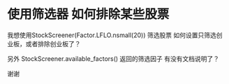 # 使用筛选器 如何排除某些股票

我想使用StockScreener(Factor.LFLO.nsmall(20)) 筛选股票
如何设置只筛选创业板，或者排除创业板了？

另外
StockScreener.available_factors()
返回的筛选因子 有没有文档说明了？

谢谢